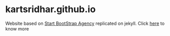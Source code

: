 # kartsridhar.github.io

Website based on [Start BootStrap Agency](https://startbootstrap.com/themes/agency) replicated on jekyll. Click [here](https://github.com/SotiriosVrachas/jekyll-theme-startbootstrap-agency) to know more

